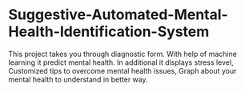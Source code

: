 # Suggestive-Automated-Mental-Health-Identification-System
This project takes you through diagnostic form. With help of machine learning it predict mental health. In additional it displays stress level, Customized tips to overcome mental health issues, Graph about your mental health to understand in better way.
